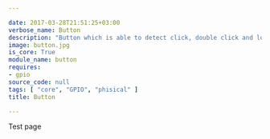 ```yaml
---

date: 2017-03-28T21:51:25+03:00
verbose_name: Button
description: "Button which is able to detect click, double click and long click events"
image: button.jpg
is_core: True
module_name: button
requires:
- gpio
source_code: null
tags: [ "core", "GPIO", "phisical" ]
title: Button

---
```


Test page